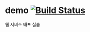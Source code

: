 # demo [![Build Status](https://travis-ci.org/esp2ar0/demo.svg?branch=master)](https://travis-ci.org/esp2ar0/demo)
웹 서비스 배포 실습
